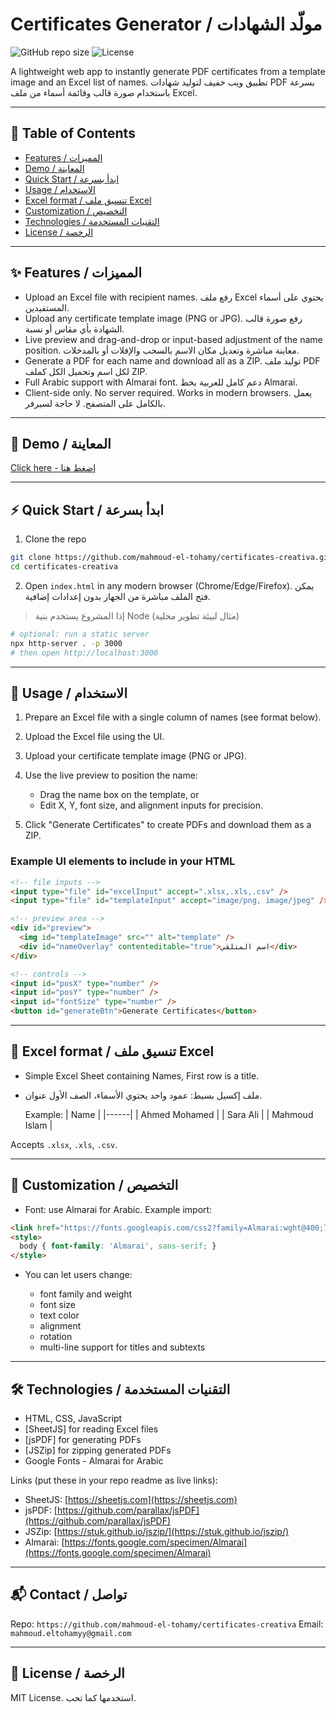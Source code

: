 # Certificates Generator / مولّد الشهادات

![GitHub repo size](https://img.shields.io/badge/status-ready-brightgreen) ![License](https://img.shields.io/badge/license-MIT-blue)

A lightweight web app to instantly generate PDF certificates from a template image and an Excel list of names.
تطبيق ويب خفيف لتوليد شهادات PDF بسرعة باستخدام صورة قالب وقائمة أسماء من ملف Excel.

---

## 📌 Table of Contents

* [Features / المميزات](#-features--المميزات)
* [Demo / المعاينة](#-demo--المعاينة)
* [Quick Start / ابدأ بسرعة](#-quick-start--ابدأ-بسرعة)
* [Usage / الاستخدام](#-usage--الاستخدام)
* [Excel format / تنسيق ملف Excel](#-excel-format--تنسيق-ملف-excel)
* [Customization / التخصيص](#-customization--التخصيص)
* [Technologies / التقنيات المستخدمة](#-technologies--التقنيات-المستخدمة)
* [License / الرخصة](#-license--الرخصة)

---

## ✨ Features / المميزات

* Upload an Excel file with recipient names.
  رفع ملف Excel يحتوي على أسماء المستفيدين.
* Upload any certificate template image (PNG or JPG).
  رفع صورة قالب الشهادة بأي مقاس أو نسبة.
* Live preview and drag-and-drop or input-based adjustment of the name position.
  معاينة مباشرة وتعديل مكان الاسم بالسحب والإفلات أو بالمدخلات.
* Generate a PDF for each name and download all as a ZIP.
  توليد ملف PDF لكل اسم وتحميل الكل كملف ZIP.
* Full Arabic support with Almarai font.
  دعم كامل للعربية بخط Almarai.
* Client-side only. No server required. Works in modern browsers.
  يعمل بالكامل على المتصفح. لا حاجة لسيرفر.

---

## 🚀 Demo / المعاينة

[Click here - إضغط هنا](https://mahmoud-el-tohamy.github.io/certify-me/)

---

## ⚡ Quick Start / ابدأ بسرعة

1. Clone the repo

```bash
git clone https://github.com/mahmoud-el-tohamy/certificates-creativa.git
cd certificates-creativa
```

2. Open `index.html` in any modern browser (Chrome/Edge/Firefox).
   يمكن فتح الملف مباشرة من الجهاز بدون إعدادات إضافية.

> إذا المشروع يستخدم بنية Node (مثال لبيئة تطوير محلية)

```bash
# optional: run a static server
npx http-server . -p 3000
# then open http://localhost:3000
```

---

## 🧭 Usage / الاستخدام

1. Prepare an Excel file with a single column of names (see format below).
2. Upload the Excel file using the UI.
3. Upload your certificate template image (PNG or JPG).
4. Use the live preview to position the name:

   * Drag the name box on the template, or
   * Edit X, Y, font size, and alignment inputs for precision.
5. Click "Generate Certificates" to create PDFs and download them as a ZIP.

### Example UI elements to include in your HTML

```html
<!-- file inputs -->
<input type="file" id="excelInput" accept=".xlsx,.xls,.csv" />
<input type="file" id="templateInput" accept="image/png, image/jpeg" />

<!-- preview area -->
<div id="preview">
  <img id="templateImage" src="" alt="template" />
  <div id="nameOverlay" contenteditable="true">اسم المتلقي</div>
</div>

<!-- controls -->
<input id="posX" type="number" />
<input id="posY" type="number" />
<input id="fontSize" type="number" />
<button id="generateBtn">Generate Certificates</button>
```

---

## 📄 Excel format / تنسيق ملف Excel

* Simple Excel Sheet containing Names, First row is a title.
* ملف إكسيل بسيط: عمود واحد يحتوي الأسماء، الصف الأول عنوان.

  Example:
  \| Name |
  \|------|
  \| Ahmed Mohamed |
  \| Sara Ali |
  \| Mahmoud Islam |

Accepts `.xlsx`, `.xls`, `.csv`.

---

## 🎨 Customization / التخصيص

* Font: use Almarai for Arabic. Example import:

```html
<link href="https://fonts.googleapis.com/css2?family=Almarai:wght@400;700&display=swap" rel="stylesheet">
<style>
  body { font-family: 'Almarai', sans-serif; }
</style>
```

* You can let users change:

  * font family and weight
  * font size
  * text color
  * alignment
  * rotation
  * multi-line support for titles and subtexts

---

## 🛠️ Technologies / التقنيات المستخدمة

* HTML, CSS, JavaScript
* \[SheetJS] for reading Excel files
* \[jsPDF] for generating PDFs
* \[JSZip] for zipping generated PDFs
* Google Fonts - Almarai for Arabic

Links (put these in your repo readme as live links):

* SheetJS: [https://sheetjs.com](https://sheetjs.com)
* jsPDF: [https://github.com/parallax/jsPDF](https://github.com/parallax/jsPDF)
* JSZip: [https://stuk.github.io/jszip/](https://stuk.github.io/jszip/)
* Almarai: [https://fonts.google.com/specimen/Almarai](https://fonts.google.com/specimen/Almarai)

---

## 📬 Contact / تواصل

Repo: `https://github.com/mahmoud-el-tohamy/certificates-creativa`
Email: `mahmoud.eltohamyy@gmail.com`

---

## 🧾 License / الرخصة

MIT License.
استخدمها كما تحب.

